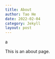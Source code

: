 ```yaml
---
title: About
author: Tao He
date: 2022-02-04
category: Jekyll
layout: post
---
```

a


This is an about page.
